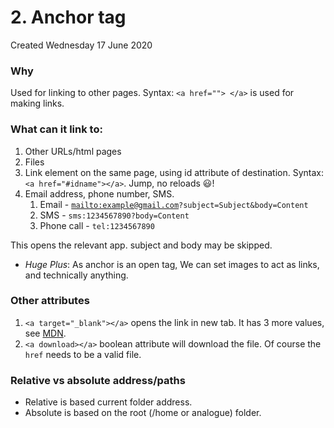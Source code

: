 # 2. Anchor tag
Created Wednesday 17 June 2020

### Why
Used for linking to other pages.
Syntax: `<a href=""> </a>` is used for making links.

### What can it link to:
1. Other URLs/html pages
2. Files
3. Link element on the same page, using id attribute of destination. Syntax: ``<a href="#idname"></a>``. Jump, no reloads 😃️!
4. Email address, phone number, SMS.
	1. Email - [``mailto:example@gmail.com``](mailto:example@gmail.com)``?subject=Subject&body=Content``
	2. SMS - ``sms:1234567890?body=Content``
	3. Phone call - ``tel:1234567890``

This opens the relevant app. subject and body may be skipped.
* *Huge Plus*: As anchor is an open tag, We can set images to act as links, and technically anything.

### Other attributes
1. `<a target="_blank"></a>` opens the link in new tab. It has 3 more values, see [MDN](https://developer.mozilla.org/en-US/docs/Web/HTML/Element/a#attr-target).
2. `<a download></a>` boolean attribute will download the file. Of course the `href` needs to be a valid file.

### Relative vs absolute address/paths
* Relative is based current folder address.
* Absolute is based on the root (/home or analogue) folder.